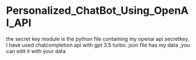 # Personalized_ChatBot_Using_OpenAI_API
the secret key module is the python file containing my openai api secretkey.
I have used chatcompletion api with gpt 3.5 turbo.
json file has my data ,you can edit it with your data
